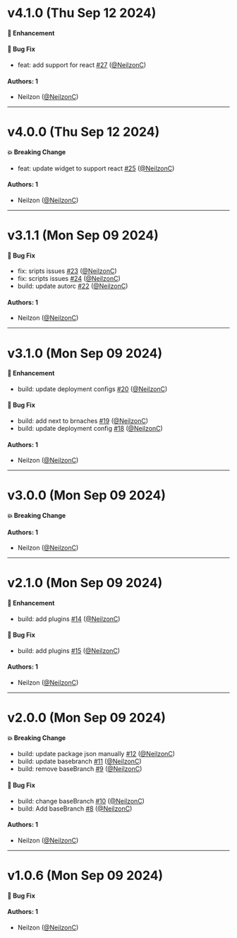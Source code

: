 # v4.1.0 (Thu Sep 12 2024)

#### 🚀 Enhancement


#### 🐛 Bug Fix

- feat: add support for react [#27](https://github.com/PayConstruct/ecomm-orbital-widget-js/pull/27) ([@NeilzonC](https://github.com/NeilzonC))

#### Authors: 1

- Neilzon ([@NeilzonC](https://github.com/NeilzonC))

---

# v4.0.0 (Thu Sep 12 2024)

#### 💥 Breaking Change

- feat: update widget to support react [#25](https://github.com/PayConstruct/ecomm-orbital-widget-js/pull/25) ([@NeilzonC](https://github.com/NeilzonC))

#### Authors: 1

- Neilzon ([@NeilzonC](https://github.com/NeilzonC))

---

# v3.1.1 (Mon Sep 09 2024)

#### 🐛 Bug Fix

- fix: sripts issues [#23](https://github.com/PayConstruct/ecom-orbital-widget/pull/23) ([@NeilzonC](https://github.com/NeilzonC))
- fix: scripts issues [#24](https://github.com/PayConstruct/ecom-orbital-widget/pull/24) ([@NeilzonC](https://github.com/NeilzonC))
- build: update autorc [#22](https://github.com/PayConstruct/ecom-orbital-widget/pull/22) ([@NeilzonC](https://github.com/NeilzonC))

#### Authors: 1

- Neilzon ([@NeilzonC](https://github.com/NeilzonC))

---

# v3.1.0 (Mon Sep 09 2024)

#### 🚀 Enhancement

- build: update deployment configs [#20](https://github.com/PayConstruct/ecom-orbital-widget/pull/20) ([@NeilzonC](https://github.com/NeilzonC))

#### 🐛 Bug Fix

- build: add next to brnaches [#19](https://github.com/PayConstruct/ecom-orbital-widget/pull/19) ([@NeilzonC](https://github.com/NeilzonC))
- build: update deployment config [#18](https://github.com/PayConstruct/ecom-orbital-widget/pull/18) ([@NeilzonC](https://github.com/NeilzonC))

#### Authors: 1

- Neilzon ([@NeilzonC](https://github.com/NeilzonC))

---

# v3.0.0 (Mon Sep 09 2024)

#### 💥 Breaking Change


#### Authors: 1

- Neilzon ([@NeilzonC](https://github.com/NeilzonC))

---

# v2.1.0 (Mon Sep 09 2024)

#### 🚀 Enhancement

- build: add plugins [#14](https://github.com/PayConstruct/ecom-orbital-widget/pull/14) ([@NeilzonC](https://github.com/NeilzonC))

#### 🐛 Bug Fix

- build: add plugins [#15](https://github.com/PayConstruct/ecom-orbital-widget/pull/15) ([@NeilzonC](https://github.com/NeilzonC))

#### Authors: 1

- Neilzon ([@NeilzonC](https://github.com/NeilzonC))

---

# v2.0.0 (Mon Sep 09 2024)

#### 💥 Breaking Change

- build: update package json manually [#12](https://github.com/PayConstruct/ecom-orbital-widget/pull/12) ([@NeilzonC](https://github.com/NeilzonC))
- build: update basebranch [#11](https://github.com/PayConstruct/ecom-orbital-widget/pull/11) ([@NeilzonC](https://github.com/NeilzonC))
- build: remove baseBranch [#9](https://github.com/PayConstruct/ecom-orbital-widget/pull/9) ([@NeilzonC](https://github.com/NeilzonC))

#### 🐛 Bug Fix

- build: change baseBranch [#10](https://github.com/PayConstruct/ecom-orbital-widget/pull/10) ([@NeilzonC](https://github.com/NeilzonC))
- build: Add baseBranch [#8](https://github.com/PayConstruct/ecom-orbital-widget/pull/8) ([@NeilzonC](https://github.com/NeilzonC))

#### Authors: 1

- Neilzon ([@NeilzonC](https://github.com/NeilzonC))

---

# v1.0.6 (Mon Sep 09 2024)

#### 🐛 Bug Fix


#### Authors: 1

- Neilzon ([@NeilzonC](https://github.com/NeilzonC))

